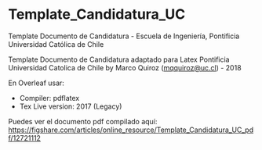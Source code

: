 # Template_Candidatura_UC

Template Documento de Candidatura - Escuela de Ingeniería, Pontificia Universidad Católica de Chile

Template Documento de Candidatura adaptado para Latex
Pontificia Universidad Catolica de Chile
by Marco Quiroz (mqquiroz@uc.cl) - 2018

En Overleaf usar:
- Compiler: pdflatex
- Tex Live version: 2017 (Legacy)

Puedes ver el documento pdf compilado aquí: https://figshare.com/articles/online_resource/Template_Candidatura_UC_pdf/12721112
